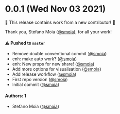 # 0.0.1 (Wed Nov 03 2021)

:tada: This release contains work from a new contributor! :tada:

Thank you, Stefano Moia ([@smoia](https://github.com/smoia)), for all your work!

#### ⚠️ Pushed to `master`

- Remove double conventional commit ([@smoia](https://github.com/smoia))
- enh: make auto work? ([@smoia](https://github.com/smoia))
- enh: New props for new share! ([@smoia](https://github.com/smoia))
- Add more options for visualisation ([@smoia](https://github.com/smoia))
- Add release workflow ([@smoia](https://github.com/smoia))
- First repo version ([@smoia](https://github.com/smoia))
- Initial commit ([@smoia](https://github.com/smoia))

#### Authors: 1

- Stefano Moia ([@smoia](https://github.com/smoia))
